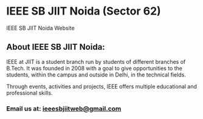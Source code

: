 # IEEE SB JIIT Noida (Sector 62)
IEEE SB JIIT Noida Website

## About IEEE SB JIIT Noida:


IEEE at JIIT is a student branch run by students of different branches of B.Tech. It was founded in 2008 with a goal to give opportunities to the students, within the campus and outside in Delhi, in the technical fields.

Through events, activities and projects, IEEE offers multiple educational and professional skills.

### Email us at: ieeesbjiitweb@gmail.com
